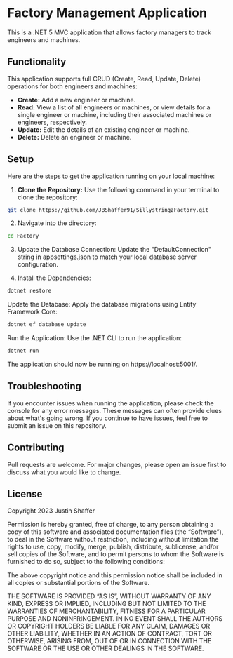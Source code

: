 # Factory Management Application

This is a .NET 5 MVC application that allows factory managers to track engineers and machines. 

## Functionality

This application supports full CRUD (Create, Read, Update, Delete) operations for both engineers and machines:

- **Create:** Add a new engineer or machine.
- **Read:** View a list of all engineers or machines, or view details for a single engineer or machine, including their associated machines or engineers, respectively.
- **Update:** Edit the details of an existing engineer or machine.
- **Delete:** Delete an engineer or machine.

## Setup

Here are the steps to get the application running on your local machine:

1. **Clone the Repository:** Use the following command in your terminal to clone the repository:
```bash
git clone https://github.com/JBShaffer91/SillystringzFactory.git
```
2. Navigate into the directory:
```bash
cd Factory
```
3. Update the Database Connection: Update the "DefaultConnection" string in appsettings.json to match your local database server configuration.

4. Install the Dependencies:

```bash
dotnet restore
```
Update the Database: Apply the database migrations using Entity Framework Core:
```bash
dotnet ef database update
```
Run the Application: Use the .NET CLI to run the application:
```bash
dotnet run
```
The application should now be running on https://localhost:5001/.

## Troubleshooting
If you encounter issues when running the application, please check the console for any error messages. These messages can often provide clues about what's going wrong. If you continue to have issues, feel free to submit an issue on this repository.

## Contributing
Pull requests are welcome. For major changes, please open an issue first to discuss what you would like to change.

## License
Copyright 2023 Justin Shaffer

Permission is hereby granted, free of charge, to any person obtaining a copy of this software and associated documentation files (the “Software”), to deal in the Software without restriction, including without limitation the rights to use, copy, modify, merge, publish, distribute, sublicense, and/or sell copies of the Software, and to permit persons to whom the Software is furnished to do so, subject to the following conditions:

The above copyright notice and this permission notice shall be included in all copies or substantial portions of the Software.

THE SOFTWARE IS PROVIDED “AS IS”, WITHOUT WARRANTY OF ANY KIND, EXPRESS OR IMPLIED, INCLUDING BUT NOT LIMITED TO THE WARRANTIES OF MERCHANTABILITY, FITNESS FOR A PARTICULAR PURPOSE AND NONINFRINGEMENT. IN NO EVENT SHALL THE AUTHORS OR COPYRIGHT HOLDERS BE LIABLE FOR ANY CLAIM, DAMAGES OR OTHER LIABILITY, WHETHER IN AN ACTION OF CONTRACT, TORT OR OTHERWISE, ARISING FROM, OUT OF OR IN CONNECTION WITH THE SOFTWARE OR THE USE OR OTHER DEALINGS IN THE SOFTWARE.